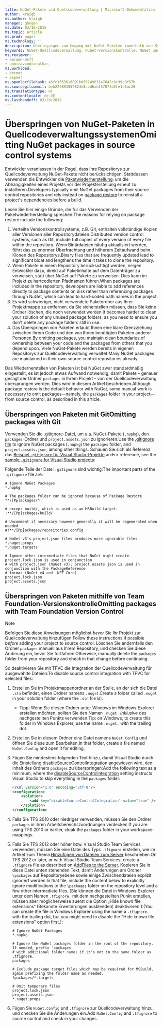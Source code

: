```yaml
---
title: NuGet-Pakete und Quellcodeverwaltung | Microsoft-Dokumentation
author: kraigb
ms.author: kraigb
manager: ghogen
ms.date: 03/16/2018
ms.topic: article
ms.prod: nuget
ms.technology: ''
description: Überlegungen zum Umgang mit NuGet-Paketen innerhalb von Systemen zur Versionskontrolle bzw. Quellcodeverwaltung sowie zum Überspringen von Paketen mithilfe von Git und TFVC.
keywords: NuGet-Quellcodeverwaltung, NuGet-Versionskontrolle, NuGet und Git, NuGet und TFS, NuGet und TFVC, Pakete überspringen, Repositorys zur Quellcodeverwaltung, Repositorys zur Versionskontrolle
ms.reviewer:
- karann-msft
- unniravindranathan
ms.workload:
- dotnet
- aspnet
ms.openlocfilehash: 43fc1653616091b0f974903147645c0c99c8f57b
ms.sourcegitcommit: beb229893559824e8abd6ab16707fd5fe1c6ac26
ms.translationtype: HT
ms.contentlocale: de-DE
ms.lasthandoff: 03/28/2018
---
```

# <a name="omitting-nuget-packages-in-source-control-systems"></a><span data-ttu-id="9bfe4-104">Überspringen von NuGet-Paketen in Quellcodeverwaltungssystemen</span><span class="sxs-lookup"><span data-stu-id="9bfe4-104">Omitting NuGet packages in source control systems</span></span>

<span data-ttu-id="9bfe4-105">Entwickler veranlassen in der Regel, dass ihre Repositorys zur Quellcodeverwaltung NuGet-Pakete nicht berücksichtigen. Stattdessen verwenden die Entwickler die [Paketwiederherstellung](package-restore.md), um die Abhängigkeiten eines Projekts vor der Projekterstellung erneut zu installieren.</span><span class="sxs-lookup"><span data-stu-id="9bfe4-105">Developers typically omit NuGet packages from their source control repositories and rely instead on [package restore](package-restore.md) to reinstall a project's dependencies before a build.</span></span>

<span data-ttu-id="9bfe4-106">Lesen Sie hier einige Gründe, die für das Verwenden der Paketwiederherstellung sprechen:</span><span class="sxs-lookup"><span data-stu-id="9bfe4-106">The reasons for relying on package restore include the following:</span></span>

1. <span data-ttu-id="9bfe4-107">Verteilte Versionskontrollsysteme, z.B. Git, enthalten vollständige Kopien aller Versionen aller Repositorydateien.</span><span class="sxs-lookup"><span data-stu-id="9bfe4-107">Distributed version control systems, such as Git, include full copies of every version of every file within the repository.</span></span> <span data-ttu-id="9bfe4-108">Wenn Binärdateien häufig aktualisiert werden, führt das zu enormer Überfrachtung und höherem Zeitaufwand beim Klonen des Repositorys.</span><span class="sxs-lookup"><span data-stu-id="9bfe4-108">Binary files that are frequently updated lead to significant bloat and lengthens the time it takes to clone the repository.</span></span>
1. <span data-ttu-id="9bfe4-109">Wenn Pakete in einem Repository berücksichtigt werden, neigen Entwickler dazu, direkt auf Paketinhalte auf dem Datenträger zu verweisen, statt über NuGet auf Pakete zu verweisen. Dies kann im Projekt zu hartcodierten Pfadnamen führen.</span><span class="sxs-lookup"><span data-stu-id="9bfe4-109">When packages are included in the repository, developers are liable to add references directly to package contents on disk rather than referencing packages through NuGet, which can lead to hard-coded path names in the project.</span></span>
1. <span data-ttu-id="9bfe4-110">Es wird schwieriger, nicht verwendete Paketordner aus Ihrer Projektmappe zu entfernen, da Sie sicherstellen müssen, dass Sie keine Ordner löschen, die noch verwendet werden.</span><span class="sxs-lookup"><span data-stu-id="9bfe4-110">It becomes harder to clean your solution of any unused package folders, as you need to ensure you don't delete any package folders still in use.</span></span>
1. <span data-ttu-id="9bfe4-111">Das Überspringen von Paketen erlaubt Ihnen eine klare Grenzziehung zwischen Ihrem Code und den von Ihnen benötigten Paketen anderer Personen.</span><span class="sxs-lookup"><span data-stu-id="9bfe4-111">By omitting packages, you maintain clean boundaries of ownership between your code and the packages from others that you depend upon.</span></span> <span data-ttu-id="9bfe4-112">Viele NuGet-Pakete werden bereits in eigenen Repositorys zur Quellcodeverwaltung verwaltet.</span><span class="sxs-lookup"><span data-stu-id="9bfe4-112">Many NuGet packages are maintained in their own source control repositories already.</span></span>

<span data-ttu-id="9bfe4-113">Das Wiederherstellen von Paketen ist bei NuGet zwar standardmäßig eingestellt, es ist jedoch etwas Aufwand notwendig, damit Pakete – genauer gesagt der Ordner `packages` in Ihrem Projekt – von der Quellcodeverwaltung übersprungen werden. Dies wird in diesem Artikel beschrieben.</span><span class="sxs-lookup"><span data-stu-id="9bfe4-113">Although package restore is the default behavior with NuGet, some manual work is necessary to omit packages&mdash;namely, the `packages` folder in your project&mdash;from source control, as described in this article.</span></span>

## <a name="omitting-packages-with-git"></a><span data-ttu-id="9bfe4-114">Überspringen von Paketen mit Git</span><span class="sxs-lookup"><span data-stu-id="9bfe4-114">Omitting packages with Git</span></span>

<span data-ttu-id="9bfe4-115">Verwenden Sie die [.gitignore-Datei](https://git-scm.com/docs/gitignore), um u.a. NuGet-Pakete (`.nupkg`), den `packages`-Ordner und `project.assets.json` zu ignorieren.</span><span class="sxs-lookup"><span data-stu-id="9bfe4-115">Use the [.gitignore file](https://git-scm.com/docs/gitignore) to ignore NuGet packages (`.nupkg`) the `packages` folder, and `project.assets.json`, among other things.</span></span> <span data-ttu-id="9bfe4-116">Schauen Sie sich als Referenz das [Beispiel `.gitignore` für Visual Studio-Projekte](https://github.com/github/gitignore/blob/master/VisualStudio.gitignore) an:</span><span class="sxs-lookup"><span data-stu-id="9bfe4-116">For reference, see the [sample `.gitignore` for Visual Studio projects](https://github.com/github/gitignore/blob/master/VisualStudio.gitignore):</span></span>

<span data-ttu-id="9bfe4-117">Folgende Teile der Datei `.gitignore` sind wichtig:</span><span class="sxs-lookup"><span data-stu-id="9bfe4-117">The important parts of the `.gitignore` file are:</span></span>

```gitignore
# Ignore NuGet Packages
*.nupkg

# The packages folder can be ignored because of Package Restore
**/[Pp]ackages/*

# except build/, which is used as an MSBuild target.
!**/[Pp]ackages/build/

# Uncomment if necessary however generally it will be regenerated when needed
#!**/[Pp]ackages/repositories.config

# NuGet v3's project.json files produces more ignorable files
*.nuget.props
*.nuget.targets

# Ignore other intermediate files that NuGet might create. project.lock.json is used in conjunction
# with project.json (NuGet v3); project.assets.json is used in conjunction with the PackageReference
# format (NuGet v4 and .NET Core).
project.lock.json
project.assets.json
```

## <a name="omitting-packages-with-team-foundation-version-control"></a><span data-ttu-id="9bfe4-118">Überspringen von Paketen mithilfe von Team Foundation-Versionskontrolle</span><span class="sxs-lookup"><span data-stu-id="9bfe4-118">Omitting packages with Team Foundation Version Control</span></span>

> [!Note]
> <span data-ttu-id="9bfe4-119">Befolgen Sie diese Anweisungen möglichst *bevor* Sie Ihr Projekt zur Quellcodeverwaltung hinzufügen.</span><span class="sxs-lookup"><span data-stu-id="9bfe4-119">Follow these instructions if possible *before* adding your project to source control.</span></span> <span data-ttu-id="9bfe4-120">Löschen Sie andernfalls den Ordner `packages` manuell aus Ihrem Repository, und checken Sie diese Änderung ein, bevor Sie fortfahren.</span><span class="sxs-lookup"><span data-stu-id="9bfe4-120">Otherwise, manually delete the `packages` folder from your repository and check in that change before continuing.</span></span>

<span data-ttu-id="9bfe4-121">So deaktivieren Sie mit TFVC die Integration der Quellcodeverwaltung für ausgewählte Dateien:</span><span class="sxs-lookup"><span data-stu-id="9bfe4-121">To disable source control integration with TFVC for selected files:</span></span>

1. <span data-ttu-id="9bfe4-122">Erstellen Sie im Projektmappenordner an der Stelle, an der sich die Datei `.sln` befindet, einen Ordner namens `.nuget`.</span><span class="sxs-lookup"><span data-stu-id="9bfe4-122">Create a folder called `.nuget` in your solution folder (where the `.sln` file is).</span></span>
    - <span data-ttu-id="9bfe4-123">Tipp: Wenn Sie diesen Ordner unter Windows im Windows Explorer erstellen möchten, sollten Sie den Namen `.nuget.` *inklusive* des nachgestellten Punkts verwenden.</span><span class="sxs-lookup"><span data-stu-id="9bfe4-123">Tip: on Windows, to create this folder in Windows Explorer, use the name `.nuget.` *with* the trailing dot.</span></span>

1. <span data-ttu-id="9bfe4-124">Erstellen Sie in diesem Ordner eine Datei namens `NuGet.Config` und öffnen Sie diese zum Bearbeiten.</span><span class="sxs-lookup"><span data-stu-id="9bfe4-124">In that folder, create a file named `NuGet.Config` and open it for editing.</span></span>

1. <span data-ttu-id="9bfe4-125">Fügen Sie mindestens folgenden Text hinzu, damit Visual Studio durch die Einstellung [disableSourceControlIntegration](../reference/nuget-config-file.md#solution-section) angewiesen wird, den Inhalt des Ordners `packages` zu überspringen:</span><span class="sxs-lookup"><span data-stu-id="9bfe4-125">Add the following text as a minimum, where the [disableSourceControlIntegration](../reference/nuget-config-file.md#solution-section) setting instructs Visual Studio to skip everything in the `packages` folder:</span></span>

   ```xml
   <?xml version="1.0" encoding="utf-8"?>
   <configuration>
       <solution>
           <add key="disableSourceControlIntegration" value="true" />
       </solution>
   </configuration>
   ```

1. <span data-ttu-id="9bfe4-126">Falls Sie TFS 2010 oder niedriger verwenden, müssen Sie den Ordner `packages` in Ihren Arbeitsbereichszuordnungen verdecken.</span><span class="sxs-lookup"><span data-stu-id="9bfe4-126">If you are using TFS 2010 or earlier, cloak the `packages` folder in your workspace mappings.</span></span>

1. <span data-ttu-id="9bfe4-127">Falls Sie TFS 2012 oder höher bzw. Visual Studio Team Services verwenden, müssen Sie eine Datei des Typs `.tfignore` erstellen, wie im Artikel zum Thema [Hinzufügen von Dateien zum Server](https://www.visualstudio.com/en-us/docs/tfvc/add-files-server#tfignore) beschrieben.</span><span class="sxs-lookup"><span data-stu-id="9bfe4-127">On TFS 2012 or later, or with Visual Studio Team Services, create a `.tfignore` file as described on [AddFiles to the Server](https://www.visualstudio.com/en-us/docs/tfvc/add-files-server#tfignore).</span></span> <span data-ttu-id="9bfe4-128">Kopieren Sie in diese Datei unten stehenden Text, damit Änderungen am Ordner `\packages` auf Repositoryebene sowie einige Zwischendateien explizit ignoriert werden.</span><span class="sxs-lookup"><span data-stu-id="9bfe4-128">In that file, include the content below to explicitly ignore modifications to the `\packages` folder on the repository level and a few other intermediate files.</span></span> <span data-ttu-id="9bfe4-129">(Sie können die Datei in Windows Explorer unter dem Namen `.tfignore.` mit dem nachgestellten Punkt erstellen, müssen aber möglicherweise zuerst die Option „Hide known file extensions“ (Bekannte Erweiterungen ausblenden) deaktivieren.):</span><span class="sxs-lookup"><span data-stu-id="9bfe4-129">(You can create the file in Windows Explorer using the name a `.tfignore.` with the trailing dot, but you might need to disable the "Hide known file extensions" option first.):</span></span>

   ```cli
   # Ignore NuGet Packages
   *.nupkg

   # Ignore the NuGet packages folder in the root of the repository. If needed, prefix 'packages'
   # with additional folder names if it's not in the same folder as .tfignore.   
   packages

   # Exclude package target files which may be required for MSBuild, again prefixing the folder name as needed.
   !packages/*.targets

   # Omit temporary files
   project.lock.json
   project.assets.json
   *.nuget.props
   ```

1. <span data-ttu-id="9bfe4-130">Fügen Sie `NuGet.Config` und `.tfignore` zur Quellcodeverwaltung hinzu, und checken Sie die Änderungen ein.</span><span class="sxs-lookup"><span data-stu-id="9bfe4-130">Add `NuGet.Config` and `.tfignore` to source control and check in your changes.</span></span>
